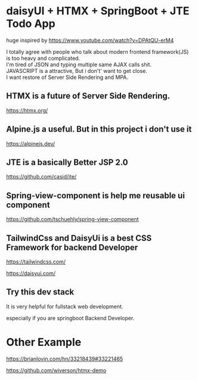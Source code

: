 


# daisyUI + HTMX + SpringBoot + JTE  Todo App

huge inspired by https://www.youtube.com/watch?v=DPAtQU-erM4

I totally agree with people who talk about modern frontend framework(JS) is too heavy and complicated.
</br>
I'm tired of JSON and typing multiple same AJAX calls shit.
</br>
JAVASCRIPT is a attractive, But i don't' want to get close.
</br>
I want restore of Server Side Rendering and MPA.


## HTMX is a future of Server Side Rendering.

https://htmx.org/

## Alpine.js a useful. But in this project i don't use it 

https://alpinejs.dev/

## JTE is a basically Better JSP 2.0

https://github.com/casid/jte/

## Spring-view-component is help me reusable ui component

https://github.com/tschuehly/spring-view-component

## TailwindCss and DaisyUi is a best CSS Framework for backend Developer

https://tailwindcss.com/

https://daisyui.com/



## Try this dev stack

It is very helpful for fullstack web development.

especially if you are springboot Backend Developer.



# Other Example

https://brianlovin.com/hn/33218439#33221465

https://github.com/wiverson/htmx-demo

